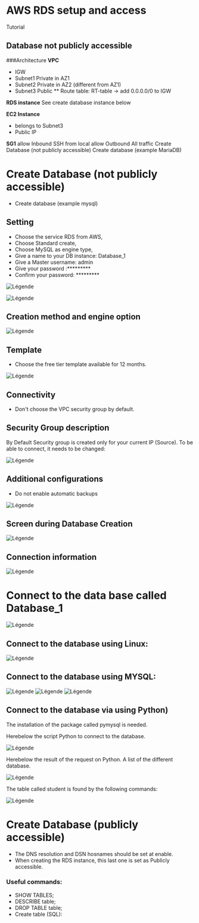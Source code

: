 # AWS RDS setup and access
 Tutorial

 ## Database not publicly accessible
 ###Architecture
 **VPC**
 * IGW
 * Subnet1 Private in AZ1
 * Subnet2 Private in AZ2 (different from AZ1)
 * Subnet3 Public
 ** Route table: RT-table -> add 0.0.0.0/0 to IGW

 **RDS instance**
 See create database instance below

 **EC2 Instance**
 * belongs to Subnet3
 * Public IP
 
 **SG1**
 allow Inbound SSH from local
 allow Outbound All traffic
 Create Database (not publicly accessible)
 Create database (example MariaDB)

# Create Database (not publicly accessible)
* Create database (example mysql)

## Setting
* Choose the service RDS from AWS,
* Choose Standard create,
* Choose MySQL as engine type,
* Give a name to your DB instance: Database_1
* Give a Master username: admin
* Give your password :*********
* Confirm your password: *********

![Légende](create_RDS.PNG)

![Légende](Settings.PNG)

## Creation method and engine option

![Légende](Engine.PNG)

## Template

* Choose the free tier template available for 12 months.

![Légende](Template.PNG)

## Connectivity

* Don't choose the VPC security group by default.

## Security Group description

By Default Security group is created only for your current IP (Source). To be able to connect, it needs to be changed:



![Légende](Connect_conf.PNG)

## Additional configurations

* Do not enable automatic backups

![Légende](Data_base_options.PNG)

## Screen during Database Creation

![Légende](creating.PNG)

## Connection information

![Légende](Endpoint.PNG)

# Connect to the data base called Database_1

![Légende](Linux_connect.PNG)

## Connect to the database using Linux:

![Légende](Linux_create.PNG)

## Connect to the database using MYSQL:

![Légende](Connection_MYSQL.PNG)
![Légende](Check_connection.PNG)
![Légende](Table_display_MYSQL.PNG)

## Connect to the database via using Python)

The installation of the package called pymysql is needed.

Herebelow the script Python to connect to the database.

![Légende](Script_connection.PNG)

Herebelow the result of the request on Python. A list of the different database.

![Légende](List_database_Python.PNG)

The table called student is found by the following commands:

![Légende](Table_retrieve_python.PNG)


# Create Database (publicly accessible)

* The DNS resolution and DSN hosnames should be set at enable.
* When creating the RDS instance, this last one is set as Publicly accessible.

### Useful commands:

* SHOW TABLES;
* DESCRIBE table;
* DROP TABLE table;
* Create table (SQL):
